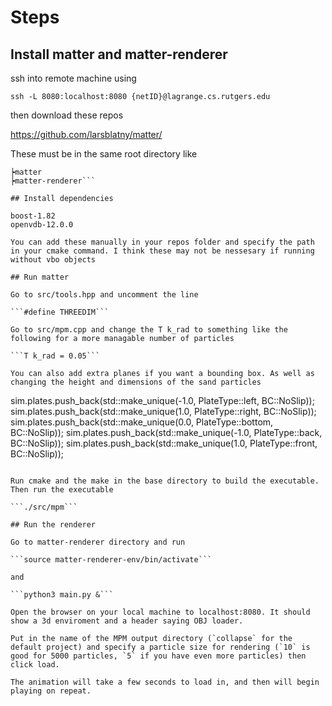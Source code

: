 # Steps

## Install matter and matter-renderer

ssh into remote machine using 

```ssh -L 8080:localhost:8080 {netID}@lagrange.cs.rutgers.edu```

then download these repos

https://github.com/larsblatny/matter/

These must be in the same root directory like

```Repos
┝matter
┝matter-renderer```

## Install dependencies

boost-1.82
openvdb-12.0.0

You can add these manually in your repos folder and specify the path in your cmake command. I think these may not be nessesary if running without vbo objects 

## Run matter

Go to src/tools.hpp and uncomment the line

```#define THREEDIM```

Go to src/mpm.cpp and change the T k_rad to something like the following for a more managable number of particles

```T k_rad = 0.05```

You can also add extra planes if you want a bounding box. As well as changing the height and dimensions of the sand particles

```
sim.plates.push_back(std::make_unique<ObjectPlate>(-1.0, PlateType::left,   BC::NoSlip));
    sim.plates.push_back(std::make_unique<ObjectPlate>(1.0, PlateType::right,  BC::NoSlip));
    sim.plates.push_back(std::make_unique<ObjectPlate>(0.0, PlateType::bottom, BC::NoSlip));
    sim.plates.push_back(std::make_unique<ObjectPlate>(-1.0, PlateType::back,   BC::NoSlip));
    sim.plates.push_back(std::make_unique<ObjectPlate>(1.0, PlateType::front,  BC::NoSlip));
```

Run cmake and the make in the base directory to build the executable. Then run the executable

```./src/mpm```

## Run the renderer

Go to matter-renderer directory and run 

```source matter-renderer-env/bin/activate```

and 

```python3 main.py &```

Open the browser on your local machine to localhost:8080. It should show a 3d enviroment and a header saying OBJ loader.

Put in the name of the MPM output directory (`collapse` for the default project) and specify a particle size for rendering (`10` is good for 5000 particles, `5` if you have even more particles) then click load. 

The animation will take a few seconds to load in, and then will begin playing on repeat.



